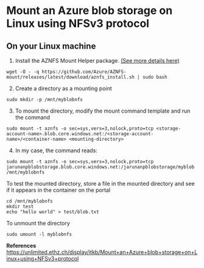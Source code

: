 # Mount an Azure blob storage on Linux using NFSv3 protocol

## On your Linux machine

1. Install the AZNFS Mount Helper package. [(See more details here)](https://learn.microsoft.com/en-us/azure/storage/blobs/network-file-system-protocol-support-how-to#step-5-install-the-aznfs-mount-helper-package)

```console
wget -O - -q https://github.com/Azure/AZNFS-mount/releases/latest/download/aznfs_install.sh | sudo bash
```
2. Create a directory as a mounting point
```console
sudo mkdir -p /mnt/myblobnfs
```
3. To mount the directory, modify the mount command template and run the command
```console
sudo mount -t aznfs -o sec=sys,vers=3,nolock,proto=tcp <storage-account-name>.blob.core.windows.net:/<storage-account-name>/<container-name> <mounting-directory>
```
4. In my case, the command reads:
```console
sudo mount -t aznfs -o sec=sys,vers=3,nolock,proto=tcp jarunanpblobstorage.blob.core.windows.net:/jarunanpblobstorage/myblob /mnt/myblobnfs
```
To test the mounted directory, store a file in the mounted directory and see if it appears in the container on the portal
```console
cd /mnt/myblobnfs
mkdir test
echo "hello world" > test/blob.txt
```
To unmount the directory
```console
sudo umount -l myblobnfs
```
**References**  
https://unlimited.ethz.ch/display/itkb/Mount+an+Azure+blob+storage+on+Linux+using+NFSv3+protocol
